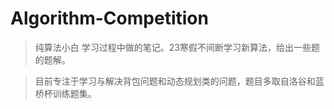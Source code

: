 # Algorithm-Competition

> 纯算法小白 学习过程中做的笔记。23寒假不间断学习新算法，给出一些题的题解。

> 目前专注于学习与解决背包问题和动态规划类的问题，题目多取自洛谷和蓝桥杯训练题集。
